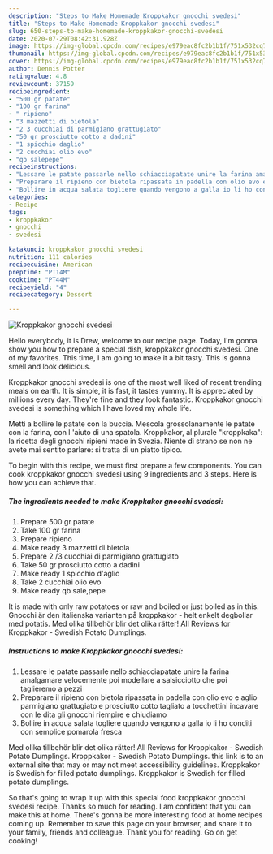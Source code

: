 ```yaml
---
description: "Steps to Make Homemade Kroppkakor gnocchi svedesi"
title: "Steps to Make Homemade Kroppkakor gnocchi svedesi"
slug: 650-steps-to-make-homemade-kroppkakor-gnocchi-svedesi
date: 2020-07-29T08:42:31.928Z
image: https://img-global.cpcdn.com/recipes/e979eac8fc2b1b1f/751x532cq70/kroppkakor-gnocchi-svedesi-recipe-main-photo.jpg
thumbnail: https://img-global.cpcdn.com/recipes/e979eac8fc2b1b1f/751x532cq70/kroppkakor-gnocchi-svedesi-recipe-main-photo.jpg
cover: https://img-global.cpcdn.com/recipes/e979eac8fc2b1b1f/751x532cq70/kroppkakor-gnocchi-svedesi-recipe-main-photo.jpg
author: Dennis Potter
ratingvalue: 4.8
reviewcount: 37159
recipeingredient:
- "500 gr patate"
- "100 gr farina"
- " ripieno"
- "3 mazzetti di bietola"
- "2 3 cucchiai di parmigiano grattugiato"
- "50 gr prosciutto cotto a dadini"
- "1 spicchio daglio"
- "2 cucchiai olio evo"
- "qb salepepe"
recipeinstructions:
- "Lessare le patate passarle nello schiacciapatate unire la farina amalgamare velocemente poi modellare a salsicciotto che poi taglieremo a pezzi"
- "Preparare il ripieno con bietola ripassata in padella con olio evo e aglio parmigiano grattugiato e prosciutto cotto tagliato a tocchettini incavare con le dita gli gnocchi riempire e chiudiamo"
- "Bollire in acqua salata togliere quando vengono a galla io li ho conditi con semplice pomarola fresca"
categories:
- Recipe
tags:
- kroppkakor
- gnocchi
- svedesi

katakunci: kroppkakor gnocchi svedesi 
nutrition: 111 calories
recipecuisine: American
preptime: "PT14M"
cooktime: "PT44M"
recipeyield: "4"
recipecategory: Dessert

---
```



![Kroppkakor gnocchi svedesi](https://img-global.cpcdn.com/recipes/e979eac8fc2b1b1f/751x532cq70/kroppkakor-gnocchi-svedesi-recipe-main-photo.jpg)

Hello everybody, it is Drew, welcome to our recipe page. Today, I'm gonna show you how to prepare a special dish, kroppkakor gnocchi svedesi. One of my favorites. This time, I am going to make it a bit tasty. This is gonna smell and look delicious.

Kroppkakor gnocchi svedesi is one of the most well liked of recent trending meals on earth. It is simple, it is fast, it tastes yummy. It is appreciated by millions every day. They're fine and they look fantastic. Kroppkakor gnocchi svedesi is something which I have loved my whole life.

Metti a bollire le patate con la buccia. Mescola grossolanamente le patate con la farina, con l &#39;aiuto di una spatola. Kroppkakor, al plurale &#34;kroppkaka&#34;: la ricetta degli gnocchi ripieni made in Svezia. Niente di strano se non ne avete mai sentito parlare: si tratta di un piatto tipico.


To begin with this recipe, we must first prepare a few components. You can cook kroppkakor gnocchi svedesi using 9 ingredients and 3 steps. Here is how you can achieve that.

<!--inarticleads1-->

##### The ingredients needed to make Kroppkakor gnocchi svedesi:

1. Prepare 500 gr patate
1. Take 100 gr farina
1. Prepare  ripieno
1. Make ready 3 mazzetti di bietola
1. Prepare 2 /3 cucchiai di parmigiano grattugiato
1. Take 50 gr prosciutto cotto a dadini
1. Make ready 1 spicchio d&#39;aglio
1. Take 2 cucchiai olio evo
1. Make ready qb sale,pepe


It is made with only raw potatoes or raw and boiled or just boiled as in this. Gnocchi är den italienska varianten på kroppkakor - helt enkelt degbollar med potatis. Med olika tillbehör blir det olika rätter! All Reviews for Kroppkakor - Swedish Potato Dumplings. 

<!--inarticleads2-->

##### Instructions to make Kroppkakor gnocchi svedesi:

1. Lessare le patate passarle nello schiacciapatate unire la farina amalgamare velocemente poi modellare a salsicciotto che poi taglieremo a pezzi
1. Preparare il ripieno con bietola ripassata in padella con olio evo e aglio parmigiano grattugiato e prosciutto cotto tagliato a tocchettini incavare con le dita gli gnocchi riempire e chiudiamo
1. Bollire in acqua salata togliere quando vengono a galla io li ho conditi con semplice pomarola fresca


Med olika tillbehör blir det olika rätter! All Reviews for Kroppkakor - Swedish Potato Dumplings. Kroppkakor - Swedish Potato Dumplings. this link is to an external site that may or may not meet accessibility guidelines. Kroppkakor is Swedish for filled potato dumplings. Kroppkakor is Swedish for filled potato dumplings. 

So that's going to wrap it up with this special food kroppkakor gnocchi svedesi recipe. Thanks so much for reading. I am confident that you can make this at home. There's gonna be more interesting food at home recipes coming up. Remember to save this page on your browser, and share it to your family, friends and colleague. Thank you for reading. Go on get cooking!
